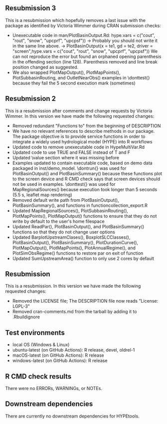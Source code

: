 ## Resubmission 3
This is a resubmission which hopefully removes a last issue with the package as identified by Victoria Wimmer 
during CRAN submission checks:
* Unexecutable code in man/PlotBasinOutput.Rd:
   hype.vars = c("cout", "rout", "snow", "upcprf", "upcpsf"))
-> Probably you should not write it in the same line above. ->
PlotBasinOutput(x = te1, gd = te2, driver = "screen",hype.vars =
c("cout", "rout", "snow", "upcprf", "upcpsf"))
We can not reproduce the error but found an orphaned opening parenthesis in the offending section (line 128). Parenthesis 
removed and line break position changed as suggested.
* We also wrapped PlotMapOutput(), PlotMapPoints(), PlotSubbasinRouting, and OutletNearObs() examples in \donttest{} because 
they fail the 5 second execution mark (sometimes)

## Resubmission 2
This is a resubmission after comments and change requests by Victoria Wimmer. In this version we have made the following requested changes:
* Removed redundant "Functions to" from the beginning of DESCRIPTION
* We have no relevant references to describe methods in our package. The package objective is to provide service functions in order to integrate a 
widely used hydrological model (HYPE) into R workflows
* Updated code to remove unexecutable code in HypeMultiVar.Rd
* Updated code to use TRUE and FALSE instead of T and F
* Updated \value section where it was missing before
* Examples updated to contain executable code, based on demo data packaged in inst/demo_model. \dontrun{} was used for PlotBasinOutput() and PlotBasinSummary() because these functions plot to the screen device and R CMD check says that screen devices should not be used in examples. \donttest{} was used for 
MapRegionalSources() because execution took longer than 5 seconds (5.5 s, leaflet map rendering)
* Removed default write path from PlotBasinOutput(), PlotBasinSummary(), and functions in functioncollection_export.R
* Updated MapRegionalSources(), PlotSubbasinRouting(), PlotMapPoints(), PlotMapOutput() functions to ensure that they do not write by default to the user's home filespace
* Updated ReadPar(), PlotBasinOutput(), and PlotBasinSummary() functions so that they do not change user options
* Updated BarplotUpstreamClases(), BoxplotSLCClasses(), PlotBasinOutput(), PlotBasinSummary(), PlotDurationCurve(), PlotMapOutput(), PlotMapPoints(), PlotAnnualRegime(), and PlotSimObsRegime() functions to restore par on exit of function
* Updated SumUpstreamArea() function to only use 2 cores by default

## Resubmission
This is a resubmission. In this version we have made the following requested changes:
* Removed the LICENSE file; The DESCRIPTION file now reads "License: LGPL-3"
* Removed cran-comments.md from the tarball by adding it to .Rbuildignore

## Test environments
* local OS (Windows & Linux)
* ubuntu-latest (on GitHub Actions): R release, devel, oldrel-1
* macOS-latest (on GitHub Actions): R release
* windows-latest (on GitHub Actions): R release

## R CMD check results
There were no ERRORs, WARNINGs, or NOTEs.

## Downstream dependencies
There are currently no downstream dependencies for HYPEtools.
